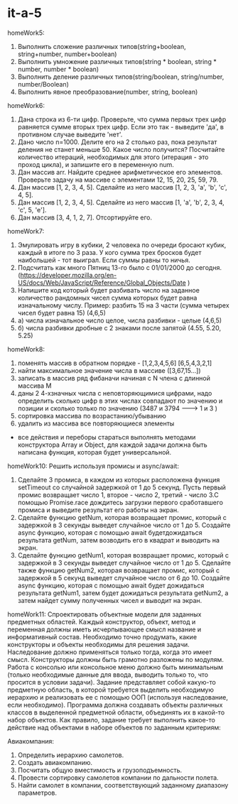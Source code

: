 # it-a-5

homeWork5:
1. Выполнить сложение различных типов(string+boolean, string+number, number+boolean)
2. Выполнить умножение различных типов(string * boolean, string * number, number * boolean)
3. Выполнить деление различных типов(string/boolean, string/number, number/Boolean)
4. Выполнить явное преобразование(number, string, boolean)

homeWork6:
1. Дана строка из 6-ти цифр. Проверьте, что сумма первых трех цифр равняется сумме вторых трех цифр. Если это так - выведите 'да', в противном случае выведите 'нет'.
2. Дано число n=1000. Делите его на 2 столько раз, пока результат деления не станет меньше 50. Какое число получится? Посчитайте количество итераций, необходимых для этого (итерация - это проход цикла), и запишите его в переменную num.
3. Дан массив arr. Найдите среднее арифметическое его элементов. Проверьте задачу на массиве с элементами 12, 15, 20, 25, 59, 79.
4. Дан массив [1, 2, 3, 4, 5]. Cделайте из него массив [1, 2, 3, 'a', 'b', 'c', 4, 5].
5. Дан массив [1, 2, 3, 4, 5]. Cделайте из него массив [1, 'a', 'b', 2, 3, 4, 'c', 5, 'e'].
6. Дан массив [3, 4, 1, 2, 7]. Отсортируйте его.

homeWork7:
1. Эмулировать игру в кубики, 2 человека по очереди бросают кубик, каждый в итоге по 3 раза. У кого сумма трех бросков будет наибольшей - тот выиграл. Если суммы равны то ничья.
2. Подсчитать как много Пятниц 13-го было с 01/01/2000 до сегодня. (https://developer.mozilla.org/en-US/docs/Web/JavaScript/Reference/Global_Objects/Date )
3. Напишите код который будет разбивать число на заданное количество рандомных чисел сумма которых будет равна изначальному числу. Пример: разбить 15 на 3 части (сумма четырех чисел будет равна 15) (4,6,5)
3. а) числа изначальное число целое, числа разбивки - целые (4,6,5)
3. б) числа разбивки дробные с 2 знаками после запятой (4.55, 5.20, 5.25)

homeWork8:
1. поменять массив в обратном порядке - [1,2,3,4,5,6] [6,5,4,3,2,1]
2. найти максимальное значение числа в массиве ([3,67,15...])
3. записать в массив ряд фибаначи начиная с N члена с длинной массива M
4. даны 2 4-хзначных числа с неповторяющимися цифрами, надо определить сколько цифр в этих числах совпадают по значению и позиции и сколько только по значению (3487 и 3794 ---> 1 и 3 ) 
5. сортировка массива по возрастанию/убыванию
6. удалить из массива все повторяющиеся элементы 
* все действия и переборы стараться выполнять методами конструктора Array и Object, для каждой задачи должна быть написана функция, которая будет универсальной.

homeWork10:
Решить используя промисы и async/await:
1. Сделайте 3 промиса, в каждом из которых расположена функция setTimeout со случайной задержкой от 1 до 5 секунд. Пусть первый промис возвращает число 1, второе - число 2, третий - число 3.С помощью Promise.race дождитесь загрузки первого сработавшего промиса и выведите результат его работы на экран.
2. Сделайте функцию getNum, которая возвращает промис, который с задержкой в 3 секунды выведет случайное число от 1 до 5. Создайте async функцию, которая с помощью await будетдожидаться результата getNum, затем возводить его в квадрат и выводить на экран.
3. Сделайте функцию getNum1, которая возвращает промис, который с задержкой в 3 секунды выведет случайное число от 1 до 5. Сделайте также функцию getNum2, которая возвращает промис, который с задержкой в 5 секунд выведет случайное число от 6 до 10. Создайте async функцию, которая с помощью await будет дожидаться результата getNum1, затем будет дожидаться результата getNum2, а затем найдет сумму полученных чисел и выводит на экран.

homeWork11:
Спроектировать объектные модели для заданных предметных областей. 
Каждый конструктор, объект, метод и переменная должны иметь исчерпывающее смысл название и информативный состав. Необходимо точно продумать, какие конструкторы и объекты необходимы для решения задачи. Наследование должно применяться только тогда, когда это имеет смысл. Конструкторы должны быть грамотно разложены по модулям. Работа с консолью или консольное меню должно быть минимальным (только необходимые данные для ввода, выводить только то, что просится в условии задачи). Задание представляет собой какую-то предметную область, в которой требуется выделить необходимую иерархию и реализовать ее с помощью ООП (используя наследование, если необходимо). Программа должна создавать объекты различных классов в выделенной предметной области, объединять их в какой-то набор объектов. Как правило, задание требует выполнить какое-то действие над объектами в наборе объектов по заданным критериям:

Авиакомпания: 
1. Определить иерархию самолетов. 
2. Создать авиакомпанию. 
3. Посчитать общую вместимость и грузоподъемность.
4. Провести сортировку самолетов компании по дальности полета. 
5. Найти самолет в компании, соответствующий заданному диапазону параметров.